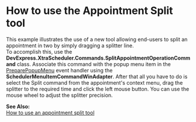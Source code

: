 # How to use the Appointment Split tool


<p>This example illustrates the use of a new tool allowing end-users to split an appointment in two by simply dragging a splitter line. <br />
To accomplish this, use the <strong>DevExpress.XtraScheduler.Commands.SplitAppointmentOperationCommand</strong> class. Associate this command with the popup menu item in the <a href="https://docs.devexpress.com/WindowsForms/DevExpress.XtraScheduler.SchedulerControl.PreparePopupMenu">PreparePopupMenu</a> event handler using the <strong>SchedulerMenuItemCommandWinAdapter</strong>. After that all you have to do is select the Split command from the appointment's context menu, drag the splitter to the required time and click the left mouse button. You can use the mouse wheel to adjust the splitter precision.</p><p><strong>See Also:</strong><br />
<a href="https://www.devexpress.com/Support/Center/p/K18126">How to use an appointment split tool</a></p>

<br/>



